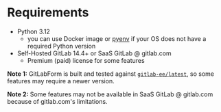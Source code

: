 # Requirements

* Python 3.12
    * you can use Docker image or [pyenv](https://github.com/pyenv/pyenv) if your OS does not have a required Python version
* Self-Hosted GitLab 14.4+ or SaaS GitLab @ gitlab.com
    * Premium (paid) license for some features
  
**Note 1:** GitLabForm is built and tested against [`gitlab-ee/latest`](https://hub.docker.com/r/gitlab/gitlab-ee/tags), so some features may require a newer version.

**Note 2:** Some features may not be available in SaaS GitLab @ gitlab.com because of gitlab.com's limitations.
